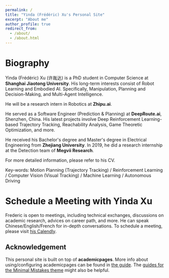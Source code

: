 ```yaml
---
permalink: /
title: "Yinda (Frédéric) Xu's Personal Site"
excerpt: "About me"
author_profile: true
redirect_from: 
  - /about/
  - /about.html
---
```


Biography
======

Yinda (Frédéric) Xu (许胤达) is a PhD student in Computer Science at **Shanghai Jiaotong University**. His long-term interests consist of Robot Learning and Embodied AI. Specifically, Manipulation, Planning and Decision-Making, and Multi-Agent Intelligence.

He will be a research intern in Robotics at **Zhipu.ai**.

<!-- *NOTE: Currently, he is actively seeking an opportunity for a Research Internship which is within the following domains:* -->

<!-- - *Embodied AI/Robot Learning*
- *Manipulation (Bimanual/Dexterous Hand/etc.)*
- *Force Feedback/Contact-Rich Tasks* -->
<!-- - *LLM Planning/Reasoning/Alignment/Agent* -->

<!-- *Please feel free to reach out to him if you find him suitable.* -->

He served as a Software Engineer (Prediction & Planning) at **DeepRoute.ai**, Shenzhen, China. His latest projects involve Deep Reinforcement Learning-based Trajectory Tracking, Reachability Analysis, Game Theoretic Optimization, and more.

He received his Bachelor's degree and Master's degree in Electrical Engineering from **Zhejiang University**. In 2019, he did a research internship at the Detection team of **Megvii Research**.

For more detailed information, please refer to his CV.

Key-words:
Motion Planning (Trajectory Tracking) / Reinforcement Learning / Computer Vision (Visual Tracking) / Machine Learning / Autonomous Driving


Schedule a Meeting with Yinda Xu
======
Frederic is open to meetings, including technical exchanges, discussions on academic research, advices on career path, and more. He can speak Chinese/English/French for in-depth conversations. To schedule a meeting, please visit [his Calendly](https://calendly.com/yinda_xu/30min).


Acknowledgement
------
This personal site is built on top of **academicpages**. More info about using/configuring academicpages can be found in [the guide](https://academicpages.github.io/markdown/). The [guides for the Minimal Mistakes theme](https://mmistakes.github.io/minimal-mistakes/docs/configuration/) might also be helpful.
